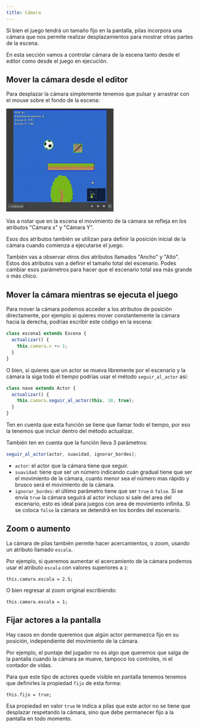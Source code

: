 ```yaml
---
title: Cámara
---
```


Si bien el juego tendrá un tamaño fijo en la pantalla, pilas incorpora una cámara que nos permite realizar desplazamientos para mostrar otras partes de la escena.

En esta sección vamos a controlar cámara de la escena tanto desde el editor como desde el juego en ejecución.

## Mover la cámara desde el editor

Para desplazar la cámara simplemente tenemos que pulsar y arrastrar con el mouse sobre el fondo de la escena:

![](imagenes/camara.assets/movimiento.gif)

Vas a notar que en la escena el movimiento de la cámara se refleja en los atributos "Cámara x" y "Cámara Y".

Esos dos atributos también se utilizan para definir la posición inicial de la cámara cuando comienza a ejecutarse el juego.

También vas a observar otros dos atributos llamados "Ancho" y "Alto". Estos dos atributos van a definir el tamaño total del escenario. Podes cambiar esos parámetros para hacer que el escenario total sea más grande o más chico.

## Mover la cámara mientras se ejecuta el juego

Para mover la cámara podemos acceder a los atributos de posición directamente, por ejemplo si quieres mover constantemente la cámara hacia la derecha, podrías escribir este código en la escena:

```typescript
class escena1 extends Escena {
  actualizar() {
    this.camara.x += 1;
  }
}
```

O bien, si quieres que un actor se mueva libremente por el escenario y la cámara la siga todo el tiempo podrías usar el método `seguir_al_actor` así:

```typescript
class nave extends Actor {
  actualizar() {
    this.camara.seguir_al_actor(this, 10, true);
  }
}
```

Ten en cuenta que esta función se tiene que llamar todo el tiempo, por eso la tenemos que incluir dentro del método actualizar.

También ten en cuenta que la función lleva 3 parámetros:

```typescript
seguir_al_actor(actor, suavidad, ignorar_bordes);
```

- `actor`: el actor que la cámara tiene que seguir.
- `suavidad`: tiene que ser un número indicando cuán gradual tiene que ser el movimiento de la cámara, cuanto menor sea el número mas rápido y brusco será el movimiento de la cámara.
- `ignorar_bordes`: el último parámetro tiene que ser `true` o `false`. Si se envía `true` la cámara seguirá al actor incluso si sale del area del escenario, esto es ideal para juegos con area de movimiento infinita. Si se coloca `false` la cámara se detendrá en los bordes del escenario.


## Zoom o aumento

La cámara de pilas también permite hacer acercamientos, o zoom, usando un atributo
llamado `escala`.

Por ejemplo, si queremos aumentar el acercamiento de la cámara podemos usar el atributo
`escala` con valores superiores a `1`:

```
this.camara.escala = 2.5;
```

O bien regresar al zoom original escribiendo:

```
this.camara.escala = 1;
```

## Fijar actores a la pantalla

Hay casos en donde queremos que algún actor permanezca fijo
en su posición, independiente del movimiento de la cámara.

Por ejemplo, el puntaje del jugador no es algo que queremos
que salga de la pantalla cuando la cámara se mueve, tampoco
los controles, ni el contador de vidas.

Para que este tipo de actores quede visible en pantalla
tenemos tenemos que definirles la propiedad `fijo` de
esta forma:

```
this.fijo = true;
```

Esa propiedad en valor `true` le indica a pilas que este actor
no se tiene que desplazar respetando la cámara, sino que debe
permanecer fijo a la pantalla en todo momento.
